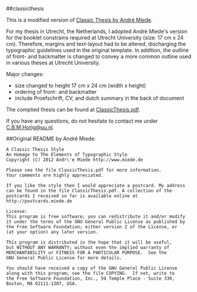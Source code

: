 ##classicthesis

This is a modified version of [Classic Thesis by André Miede](http://www.miede.de/index.php?page=classicthesis).

For my thesis in Utrecht, the Netherlands, I adopted André Miede's version for the booklet constrains required at Utrecht University (size: 17 cm x 24 cm). Therefore, margins and text-layout had to be altered, discharging the typographic guidelines used in the original template. In addition, the outline of front- and backmatter is changed to convey a more common outline used in various theses at Utrecht University.

Major changes:
* size changed to height 17 cm x 24 cm (width x height)
* ordering of front- and backmatter
* include Proefschrift, CV, and dutch summary in the back of document

The complied thesis can be found at [ClassicThesis.pdf](https://www.dropbox.com/s/no538uhyfsnzo7d/ClassicThesis.pdf).

If you have any questions, do not hesitate to contact me under [C.B.M.Horig@uu.nl](mailto:C.B.M.Horig@uu.nl).


##Original README by André Miede:

    A Classic Thesis Style
    An Homage to The Elements of Typographic Style
    Copyright (C) 2012 Andr\'e Miede http://www.miede.de

    Please see the file ClassicThesis.pdf for more information.
    Your comments are highly appreciated.

    If you like the style then I would appreciate a postcard. My address 
    can be found in the file ClassicThesis.pdf. A collection of the 
    postcards I received so far is available online at 
    http://postcards.miede.de

    License:
    This program is free software; you can redistribute it and/or modify
    it under the terms of the GNU General Public License as published by
    the Free Software Foundation; either version 2 of the License, or
    (at your option) any later version.

    This program is distributed in the hope that it will be useful,
    but WITHOUT ANY WARRANTY; without even the implied warranty of
    MERCHANTABILITY or FITNESS FOR A PARTICULAR PURPOSE.  See the
    GNU General Public License for more details.

    You should have received a copy of the GNU General Public License
    along with this program; see the file COPYING.  If not, write to
    the Free Software Foundation, Inc., 59 Temple Place - Suite 330,
    Boston, MA 02111-1307, USA.
